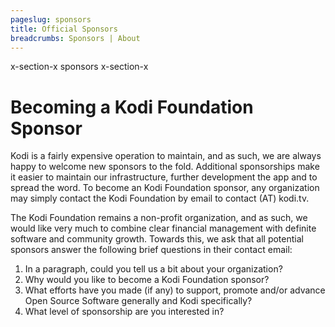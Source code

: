 ```yaml
---
pageslug: sponsors
title: Official Sponsors
breadcrumbs: Sponsors | About
---
```


x-section-x sponsors x-section-x

# Becoming a Kodi Foundation Sponsor

Kodi is a fairly expensive operation to maintain, and as such, we are always happy to welcome new sponsors to the fold. Additional sponsorships make it easier to maintain our infrastructure, further development the app and to spread the word. To become an Kodi Foundation sponsor, any organization may simply contact the Kodi Foundation by email to contact (AT) kodi.tv.

The Kodi Foundation remains a non-profit organization, and as such, we would like very much to combine clear financial management with definite software and community growth. Towards this, we ask that all potential sponsors answer the following brief questions in their contact email:

1. In a paragraph, could you tell us a bit about your organization?
1. Why would you like to become a Kodi Foundation sponsor?
1. What efforts have you made (if any) to support, promote and/or advance Open Source Software generally and Kodi specifically?
1. What level of sponsorship are you interested in?
